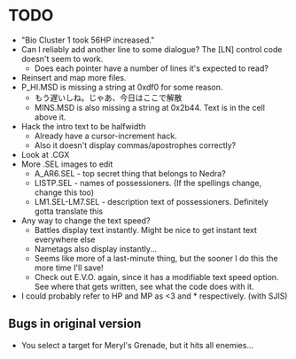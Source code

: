# TODO
* "Bio Cluster 1 took 56HP increased."
* Can I reliably add another line to some dialogue? The [LN] control code doesn't seem to work.
	* Does each pointer have a number of lines it's expected to read?
* Reinsert and map more files.
* P_HI.MSD is missing a string at 0xdf0 for some reason.
	* もう遅いしね。じゃあ、今日はここで解散
	* MINS.MSD is also missing a string at 0x2b44. Text is in the cell above it.
* Hack the intro text to be halfwidth
	* Already have a cursor-increment hack.
	* Also it doesn't display commas/apostrophes correctly?
* Look at .CGX
* More .SEL images to edit
	* A_AR6.SEL - top secret thing that belongs to Nedra?
	* LISTP.SEL - names of possessioners. (If the spellings change, change this too)
	* LM1.SEL-LM7.SEL - description text of possessioners. Definitely gotta translate this
* Any way to change the text speed?
	* Battles display text instantly. Might be nice to get instant text everywhere else
	* Nametags also display instantly...
	* Seems like more of a last-minute thing, but the sooner I do this the more time I'll save!
	* Check out E.V.O. again, since it has a modifiable text speed option. See where that gets written, see what the code does with it.
* I could probably refer to HP and MP as <3 and * respectively. (with SJIS)

## Bugs in original version
* You select a target for Meryl's Grenade, but it hits all enemies...